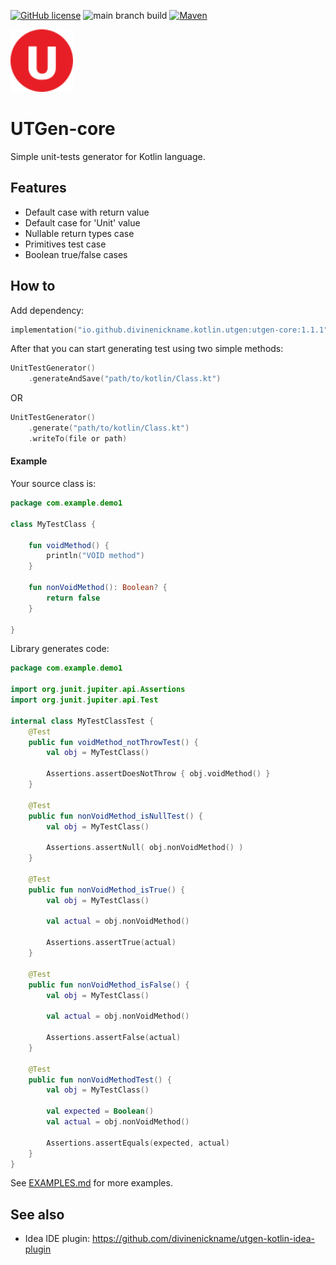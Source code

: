 [![GitHub license](https://img.shields.io/badge/license-Apache%20License%202.0-blue.svg?style=flat)](https://www.apache.org/licenses/LICENSE-2.0)
![main branch build](https://github.com/divinenickname/utgen-kotlin-core/actions/workflows/mainbranch-build.yml/badge.svg)
[![Maven](https://img.shields.io/maven-metadata/v?metadataUrl=https%3A%2F%2Frepo1.maven.org%2Fmaven2%2Fio%2Fgithub%2Fdivinenickname%2Fkotlin%2Futgen%2Futgen-core%2Fmaven-metadata.xml&style=flat&color=green)](https://central.sonatype.com/artifact/io.github.divinenickname.kotlin.utgen/utgen-core)

<img width="100px" src="./logo.svg"  alt="Logo image. Red circle with letter U inside."/><br>
# UTGen-core 

Simple unit-tests generator for Kotlin language.

## Features
- Default case with return value
- Default case for 'Unit' value
- Nullable return types case
- Primitives test case
- Boolean true/false cases

## How to
Add dependency:
```kotlin
implementation("io.github.divinenickname.kotlin.utgen:utgen-core:1.1.1")
```

After that you can start generating test using two simple methods:
```kotlin
UnitTestGenerator()
    .generateAndSave("path/to/kotlin/Class.kt")
```

OR
```kotlin
UnitTestGenerator()
    .generate("path/to/kotlin/Class.kt")
    .writeTo(file or path)
```

#### Example
Your source class is:
```kotlin
package com.example.demo1

class MyTestClass {

    fun voidMethod() {
        println("VOID method")
    }

    fun nonVoidMethod(): Boolean? {
        return false
    }

}
```

Library generates code:
```kotlin
package com.example.demo1

import org.junit.jupiter.api.Assertions
import org.junit.jupiter.api.Test

internal class MyTestClassTest {
    @Test
    public fun voidMethod_notThrowTest() {
        val obj = MyTestClass()

        Assertions.assertDoesNotThrow { obj.voidMethod() }
    }

    @Test
    public fun nonVoidMethod_isNullTest() {
        val obj = MyTestClass()

        Assertions.assertNull( obj.nonVoidMethod() )
    }

    @Test
    public fun nonVoidMethod_isTrue() {
        val obj = MyTestClass()

        val actual = obj.nonVoidMethod()

        Assertions.assertTrue(actual)
    }

    @Test
    public fun nonVoidMethod_isFalse() {
        val obj = MyTestClass()

        val actual = obj.nonVoidMethod()

        Assertions.assertFalse(actual)
    }

    @Test
    public fun nonVoidMethodTest() {
        val obj = MyTestClass()

        val expected = Boolean()
        val actual = obj.nonVoidMethod()

        Assertions.assertEquals(expected, actual)
    }
}
```

See [EXAMPLES.md](EXAMPLES.md) for more examples.


## See also
- Idea IDE plugin: https://github.com/divinenickname/utgen-kotlin-idea-plugin
